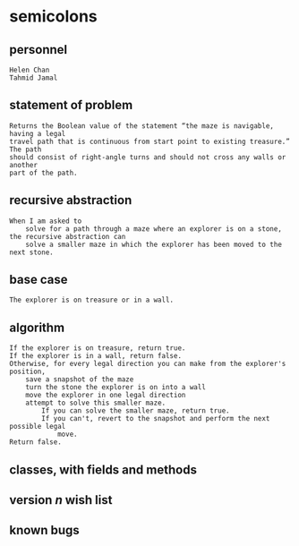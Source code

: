 # semicolons
## personnel
    Helen Chan 
    Tahmid Jamal

## statement of problem
    Returns the Boolean value of the statement “the maze is navigable, having a legal
    travel path that is continuous from start point to existing treasure.” The path 
    should consist of right-angle turns and should not cross any walls or another 
    part of the path. 

## recursive abstraction
    When I am asked to
        solve for a path through a maze where an explorer is on a stone,
    the recursive abstraction can
        solve a smaller maze in which the explorer has been moved to the next stone.
   
## base case 
    The explorer is on treasure or in a wall.  
    
## algorithm 
    If the explorer is on treasure, return true. 
    If the explorer is in a wall, return false. 
    Otherwise, for every legal direction you can make from the explorer's position,
        save a snapshot of the maze
        turn the stone the explorer is on into a wall
        move the explorer in one legal direction
        attempt to solve this smaller maze.
            If you can solve the smaller maze, return true.
            If you can't, revert to the snapshot and perform the next possible legal
                move.
    Return false. 
    
## classes, with fields and methods  

## version *n* wish list

## known bugs 
 
    

